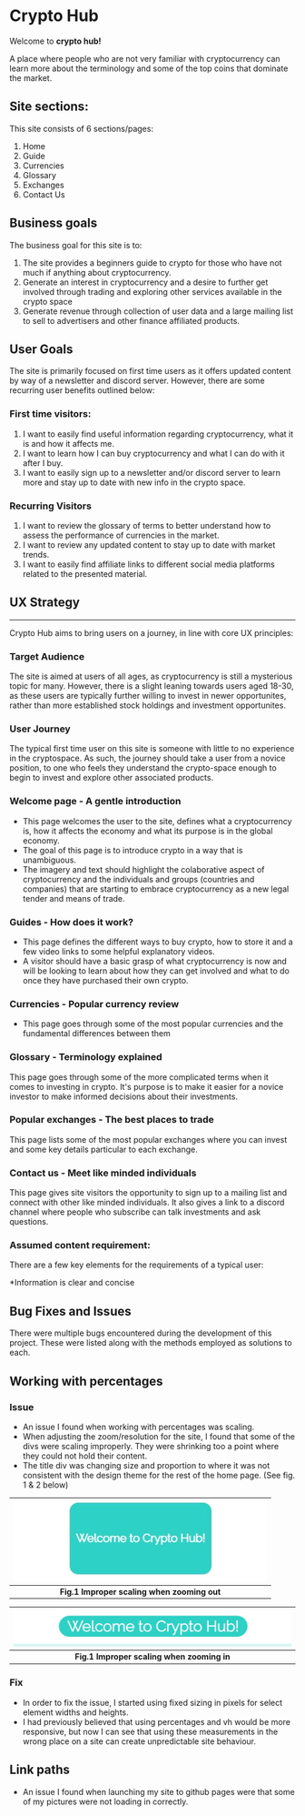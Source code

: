 # Crypto Hub

Welcome to **crypto hub!** 

A place where people who are not very familiar with cryptocurrency can learn more about the terminology and some of the top coins that dominate the market.

## Site sections:
This site consists of 6 sections/pages:
1. Home
2. Guide
3. Currencies
4. Glossary
5. Exchanges
6. Contact Us
## Business goals
The business goal for this site is to:
1. The site provides a beginners guide to crypto for those who have not much if anything about cryptocurrency.  
2. Generate an interest in cryptocurrency and a desire to further get involved through trading and exploring other services available in the crypto space
3. Generate revenue through collection of user data and a large mailing list to sell to advertisers and other finance affiliated products. 
## User Goals
The site is primarily focused on first time users as it offers updated content by way of a newsletter and discord server. However, there are some recurring user benefits outlined below:
### First time visitors:
1. I want to easily find useful information regarding cryptocurrency, what it is and how it affects me.
2. I want to learn how I can buy cryptocurrency and what I can do with it after I buy.
3. I want to easily sign up to a newsletter and/or discord server to learn more and stay up to date with new info in the crypto space.

### Recurring Visitors
1. I want to review the glossary of terms to better understand how to assess the performance of currencies in the market.
2. I want to review any updated content to stay up to date with market trends.
3. I want to easily find affiliate links to different social media platforms related to the presented material.

## UX Strategy
---
Crypto Hub aims to bring users on a journey, in line with core UX principles: 
### Target Audience
The site is aimed at users of all ages, as cryptocurrency is still a mysterious topic for many. However, there is a slight leaning towards users aged 18-30, as these users are typically further willing to invest in newer opportunites, rather than more established stock holdings and investment opportunites.

### User Journey
The typical first time user on this site is someone with little to no experience in the cryptospace. As such, the journey should take a user from a novice position, to one who feels they understand the crypto-space enough to begin to invest and explore other associated products.

### Welcome page - A gentle introduction
* This page welcomes the user to the site,  defines what a cryptocurrency is, how it affects the economy and what its purpose is in the global economy. 
* The goal of this page is to introduce crypto in a way that is unambiguous.
* The imagery and text should highlight the colaborative aspect of cryptocurrency and the individuals and groups (countries and companies) that are starting to embrace cryptocurrency as a new legal tender and means of trade.

### Guides - How does it work?
* This page defines the different ways to buy crypto, how to store it and a few video links to some helpful explanatory videos.
* A visitor should have a basic grasp of what cryptocurrency is now and will be looking to learn about how they can get involved and what to do once they have purchased their own crypto.

### Currencies - Popular currency review 
* This page goes through some of the most popular currencies and the fundamental differences between them

 ### Glossary - Terminology explained
This page goes through some of the more complicated terms when it comes to investing in crypto. It's purpose is to make it easier for a novice investor to make informed decisions about their investments.

### Popular exchanges - The best places to trade
This page lists some of the most popular exchanges where you can invest and some key details particular to each exchange.

### Contact us - Meet like minded individuals
This page gives site visitors the opportunity to sign up to a mailing list and connect with other like minded individuals. It also gives a link to a discord channel where people who subscribe can talk investments and ask questions.


### Assumed content requirement:
There are a few key elements for the requirements of a typical user:

*Information is clear and concise 

## Bug Fixes and Issues
There were multiple bugs encountered during the development of this project. These were listed along with the methods employed as solutions to each.

## Working with percentages
### Issue

* An issue I found when working with percentages was scaling. 
* When adjusting the zoom/resolution for the site, I found that some of the divs were scaling improperly. They were shrinking too a point where they could not hold their content.
* The title div was changing size and proportion to where it was not consistent with the design theme for the rest of the home page. (See fig. 1 & 2 below)

|![percentages bug 1\label{percentages fig. 1}](docs/images/percentages/percentages%20bug%20%231.jpg)|
|:--:|
| <strong>Fig.1 Improper scaling when zooming out</strong>  |



|![percentages bug 2](docs/images/percentages/percentages%20bug%20%232.jpg)|
|:--:|
| <strong>Fig.1 Improper scaling when zooming in</strong>  |


### Fix 
* In order to fix the issue, I started using fixed sizing in pixels for select element widths and heights. 
* I had previously believed that using percentages and vh would be more responsive, but now I can see that using these measurements in the wrong place on a site can create unpredictable site behaviour.

## Link paths
* An issue I found when launching my site to github pages were that some of my pictures were not loading in correctly.
